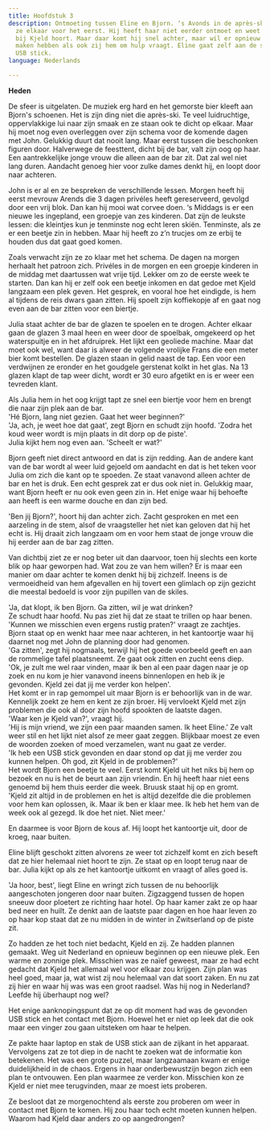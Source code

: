 ```yaml
---
title: Hoofdstuk 3
description: Ontmoeting tussen Eline en Bjorn. ‘s Avonds in de après-ski bar ontmoeten
  ze elkaar voor het eerst. Hij heeft haar niet eerder ontmoet en weet niet dat ze
  bij Kjeld hoort. Maar daar komt hij snel achter, maar wil er opnieuw niks mee te
  maken hebben als ook zij hem om hulp vraagt. Eline gaat zelf aan de slag met de
  USB stick.
language: Nederlands

---
```

**Heden**

De sfeer is uitgelaten. De muziek erg hard en het gemorste bier kleeft aan Bjorn's schoenen. Het is zijn ding niet die après-ski. Te veel luidruchtige, oppervlakkige lui naar zijn smaak en ze staan ook te dicht op elkaar. Maar hij moet nog even overleggen over zijn schema voor de komende dagen met John. Gelukkig duurt dat nooit lang. Maar eerst tussen die beschonken figuren door. Halverwege de feesttent, dicht bij de bar, valt zijn oog op haar. Een aantrekkelijke jonge vrouw die alleen aan de bar zit. Dat zal wel niet lang duren. Aandacht genoeg hier voor zulke dames denkt hij, en loopt door naar achteren.

John is er al en ze bespreken de verschillende lessen. Morgen heeft hij eerst mevrouw Arends die 3 dagen privéles heeft gereserveerd, gevolgd door een vrij blok. Dan kan hij mooi wat corvee doen. ‘s Middags is er een nieuwe les ingepland, een groepje van zes kinderen. Dat zijn de leukste lessen: die kleintjes kun je tenminste nog echt leren skiën. Tenminste, als ze er een beetje zin in hebben. Maar hij heeft zo z’n trucjes om ze erbij te houden dus dat gaat goed komen.

Zoals verwacht zijn ze zo klaar met het schema. De dagen na morgen herhaalt het patroon zich. Privéles in de morgen en een groepje kinderen in de middag met daartussen wat vrije tijd. Lekker om zo de eerste week te starten. Dan kan hij er zelf ook een beetje inkomen en dat gedoe met Kjeld langzaam een plek geven. Het gesprek, en vooral hoe het eindigde, is hem al tijdens de reis dwars gaan zitten. Hij spoelt zijn koffiekopje af en gaat nog even aan de bar zitten voor een biertje.

Julia staat achter de bar de glazen te spoelen en te drogen. Achter elkaar gaan de glazen 3 maal heen en weer door de spoelbak, omgekeerd op het waterspuitje en in het afdruiprek. Het lijkt een geoliede machine. Maar dat moet ook wel, want daar is alweer de volgende vrolijke Frans die een meter bier komt bestellen. De glazen staan in gelid naast de tap. Een voor een verdwijnen ze eronder en het goudgele gerstenat kolkt in het glas. Na 13 glazen klapt de tap weer dicht, wordt er 30 euro afgetikt en is er weer een tevreden klant.

Als Julia hem in het oog krijgt tapt ze snel een biertje voor hem en brengt die naar zijn plek aan de bar.  
'Hé Bjorn, lang niet gezien. Gaat het weer beginnen?'  
'Ja, ach, je weet hoe dat gaat', zegt Bjorn en schudt zijn hoofd. 'Zodra het koud weer wordt is mijn plaats in dit dorp op de piste'.  
Julia kijkt hem nog even aan. 'Scheelt er wat?'

Bjorn geeft niet direct antwoord en dat is zijn redding. Aan de andere kant van de bar wordt al weer luid gejoeld om aandacht en dat is het teken voor Julia om zich die kant op te spoeden. Ze staat vanavond alleen achter de bar en het is druk. Een echt gesprek zat er dus ook niet in. Gelukkig maar, want Bjorn heeft er nu ook even geen zin in. Het enige waar hij behoefte aan heeft is een warme douche en dan zijn bed.

'Ben jij Bjorn?', hoort hij dan achter zich. Zacht gesproken en met een aarzeling in de stem, alsof de vraagsteller het niet kan geloven dat hij het echt is. Hij draait zich langzaam om en voor hem staat de jonge vrouw die hij eerder aan de bar zag zitten.

Van dichtbij ziet ze er nog beter uit dan daarvoor, toen hij slechts een korte blik op haar geworpen had. Wat zou ze van hem willen? Er is maar een manier om daar achter te komen denkt hij bij zichzelf. Ineens is de vermoeidheid van hem afgevallen en hij tovert een glimlach op zijn gezicht die meestal bedoeld is voor zijn pupillen van de skiles.

'Ja, dat klopt, ik ben Bjorn. Ga zitten, wil je wat drinken?  
Ze schudt haar hoofd. Nu pas ziet hij dat ze staat te trillen op haar benen.  
'Kunnen we misschien even ergens rustig praten?' vraagt ze zachtjes.  
Bjorn staat op en wenkt haar mee naar achteren, in het kantoortje waar hij daarnet nog met John de planning door had genomen.  
'Ga zitten', zegt hij nogmaals, terwijl hij het goede voorbeeld geeft en aan de rommelige tafel plaatsneemt. Ze gaat ook zitten en zucht eens diep.  
'Ok, je zult me wel raar vinden, maar ik ben al een paar dagen naar je op zoek en nu kom je hier vanavond ineens binnenlopen en heb ik je gevonden. Kjeld zei dat jij me verder kon helpen'.  
Het komt er in rap gemompel uit maar Bjorn is er behoorlijk van in de war. Kennelijk zoekt ze hem en kent ze zijn broer. Hij vervloekt Kjeld met zijn problemen die ook al door zijn hoofd spookten de laatste dagen.  
'Waar ken je Kjeld van?', vraagt hij.  
'Hij is mijn vriend, we zijn een paar maanden samen. Ik heet Eline.' Ze valt weer stil en het lijkt niet alsof ze meer gaat zeggen. Blijkbaar moest ze even de woorden zoeken of moed verzamelen, want nu gaat ze verder.  
'Ik heb een USB stick gevonden en daar stond op dat jij me verder zou kunnen helpen. Oh god, zit Kjeld in de problemen?'  
Het wordt Bjorn een beetje te veel. Eerst komt Kjeld uit het niks bij hem op bezoek en nu is het de beurt aan zijn vriendin. En hij heeft haar niet eens genoemd bij hem thuis eerder die week. Bruusk staat hij op en gromt.  
'Kjeld zit altijd in de problemen en het is altijd dezelfde die die problemen voor hem kan oplossen, ik. Maar ik ben er klaar mee. Ik heb het hem van de week ook al gezegd. Ik doe het niet. Niet meer.'

En daarmee is voor Bjorn de kous af. Hij loopt het kantoortje uit, door de kroeg, naar buiten.

Eline blijft geschokt zitten alvorens ze weer tot zichzelf komt en zich beseft dat ze hier helemaal niet hoort te zijn. Ze staat op en loopt terug naar de bar. Julia kijkt op als ze het kantoortje uitkomt en vraagt of alles goed is.

'Ja hoor, best', liegt Eline en wringt zich tussen de nu behoorlijk aangeschoten jongeren door naar buiten. Zigzaggend tussen de hopen sneeuw door ploetert ze richting haar hotel. Op haar kamer zakt ze op haar bed neer en huilt. Ze denkt aan de laatste paar dagen en hoe haar leven zo op haar kop staat dat ze nu midden in de winter in Zwitserland op de piste zit.

Zo hadden ze het toch niet bedacht, Kjeld en zij. Ze hadden plannen gemaakt. Weg uit Nederland en opnieuw beginnen op een nieuwe plek. Een warme en zonnige plek. Misschien was ze naïef geweest, maar ze had echt gedacht dat Kjeld het allemaal wel voor elkaar zou krijgen. Zijn plan was heel goed, maar ja, wat wist zij nou helemaal van dat soort zaken. En nu zat zij hier en waar hij was was een groot raadsel. Was hij nog in Nederland? Leefde hij überhaupt nog wel?

Het enige aanknopingspunt dat ze op dit moment had was de gevonden USB stick en het contact met Bjorn. Hoewel het er niet op leek dat die ook maar een vinger zou gaan uitsteken om haar te helpen.

Ze pakte haar laptop en stak de USB stick aan de zijkant in het apparaat. Vervolgens zat ze tot diep in de nacht te zoeken wat de informatie kon betekenen. Het was een grote puzzel, maar langzaamaan kwam er enige duidelijkheid in de chaos. Ergens in haar onderbewustzijn begon zich een plan te ontvouwen. Een plan waarmee ze verder kon. Misschien kon ze Kjeld er niet mee terugvinden, maar ze moest iets proberen.

Ze besloot dat ze morgenochtend als eerste zou proberen om weer in contact met Bjorn te komen. Hij zou haar toch echt moeten kunnen helpen. Waarom had Kjeld daar anders zo op aangedrongen?